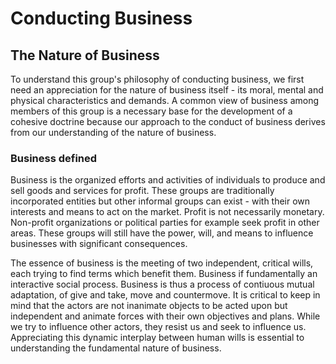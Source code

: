 # Conducting Business

## The Nature of Business

To understand this group's philosophy of conducting business, we first need an
appreciation for the nature of business itself - its moral, mental and physical
characteristics and demands. A common view of business among members of this
group is a necessary base for the development of a cohesive doctrine because
our approach to the conduct of business derives from our understanding of the
nature of business.

### Business defined

Business is the organized efforts and activities of individuals to produce
and sell goods and services for profit. These groups are traditionally
incorporated entities but other informal groups can exist - with their own
interests and means to act on the market.
Profit is not necessarily monetary. Non-profit organizations or political 
parties for example seek profit in other areas. These groups will still have 
the power, will, and means to influence businesses with significant 
consequences.

The essence of business is the meeting of two independent, critical wills,
each trying to find terms which benefit them. Business if fundamentally an
interactive social process. Business is thus a process of contiuous mutual
adaptation, of give and take, move and countermove. It is critical to keep in
mind that the actors are not inanimate objects to be acted upon but independent
and animate forces with their own objectives and plans. While we try to
influence other actors, they resist us and seek to influence us. Appreciating
this dynamic interplay between human wills is essential to understanding the
fundamental nature of business.

